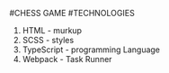 #CHESS GAME 
#TECHNOLOGIES
1. HTML - murkup
2. SCSS - styles
3. TypeScript - programming Language
4. Webpack - Task Runner 